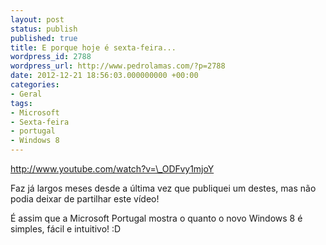 ```yaml
---
layout: post
status: publish
published: true
title: E porque hoje é sexta-feira...
wordpress_id: 2788
wordpress_url: http://www.pedrolamas.com/?p=2788
date: 2012-12-21 18:56:03.000000000 +00:00
categories:
- Geral
tags:
- Microsoft
- Sexta-feira
- portugal
- Windows 8
---
```

http://www.youtube.com/watch?v=\_ODFvy1mjoY

Faz já largos meses desde a última vez que publiquei um destes, mas não podia deixar de partilhar este vídeo!

É assim que a Microsoft Portugal mostra o quanto o novo Windows 8 é simples, fácil e intuitivo! :D
